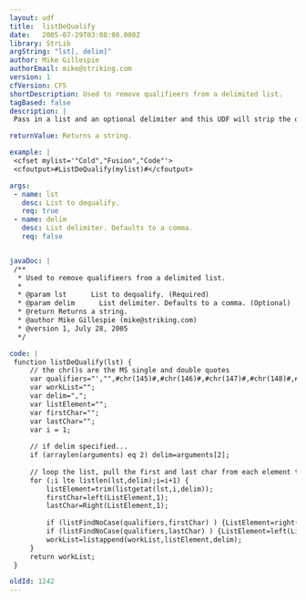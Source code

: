 ```yaml
---
layout: udf
title:  listDeQualify
date:   2005-07-29T03:08:08.000Z
library: StrLib
argString: "lst[, delim]"
author: Mike Gillespie
authorEmail: mike@striking.com
version: 1
cfVersion: CF5
shortDescription: Used to remove qualifieers from a delimited list.
tagBased: false
description: |
 Pass in a list and an optional delimiter and this UDF will strip the qualifiers.  The qualifier list contains single and double quotes in plain, MS and Unicode Flavors.  Also trims the list elements.

returnValue: Returns a string.

example: |
 <cfset mylist='"Cold","Fusion","Code"'>
 <cfoutput>#ListDeQualify(mylist)#</cfoutput>

args:
 - name: lst
   desc: List to dequalify.
   req: true
 - name: delim
   desc: List delimiter. Defaults to a comma.
   req: false


javaDoc: |
 /**
  * Used to remove qualifieers from a delimited list.
  * 
  * @param lst      List to dequalify. (Required)
  * @param delim      List delimiter. Defaults to a comma. (Optional)
  * @return Returns a string. 
  * @author Mike Gillespie (mike@striking.com) 
  * @version 1, July 28, 2005 
  */

code: |
 function listDeQualify(lst) {
     // the chr()s are the MS single and double quotes
     var qualifiers="',"",#chr(145)#,#chr(146)#,#chr(147)#,#chr(148)#,#chr(8220)#,#chr(8221)#,#chr(8216)#,#chr(8217)#";
     var workList="";
     var delim=",";
     var listElement="";
     var firstChar="";
     var lastChar="";
     var i = 1;
     
     // if delim specified...
     if (arraylen(arguments) eq 2) delim=arguments[2];
 
     // loop the list, pull the first and last char from each element to evaluate
     for (;i lte listlen(lst,delim);i=i+1) {
         listElement=trim(listgetat(lst,i,delim));
         firstChar=left(ListElement,1);
         lastChar=Right(ListElement,1);
         
         if (listFindNoCase(qualifiers,firstChar) ) {ListElement=right(ListElement,len(ListElement)-1);}
         if (listFindNoCase(qualifiers,lastChar) ) {ListElement=left(ListElement,len(ListElement)-1);}
         workList=listappend(workList,listElement,delim);
     }
     return workList;
 }

oldId: 1242
---
```


